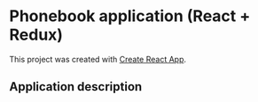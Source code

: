 # Phonebook application (React + Redux)

This project was created with
[Create React App](https://github.com/facebook/create-react-app). 

## Application description




